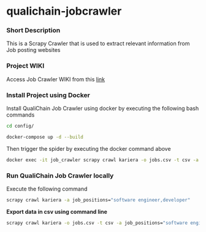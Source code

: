 # qualichain-jobcrawler

### Short Description 

This is a Scrapy Crawler that is used to extract relevant information from Job posting websites

### Project WIKI

Access Job Crawler WIKI from this [link](https://github.com/epu-ntua/qualichain-jobcrawler/wiki)

### Install Project using Docker

Install QualiChain Job Crawler using docker by executing the following bash commands

```bash
cd config/

docker-compose up -d --build
```

Then trigger the spider by executing the docker command above

```bash
docker exec -it job_crawler scrapy crawl kariera -o jobs.csv -t csv -a job_positions="software engineer,developer"
```


### Run QualiChain Job Crawler locally

Execute the following command

```bash
scrapy crawl kariera -a job_positions="software engineer,developer"
```

**Export data in csv using command line**

```bash
scrapy crawl kariera -o jobs.csv -t csv -a job_positions="software engineer,developer" 
```

